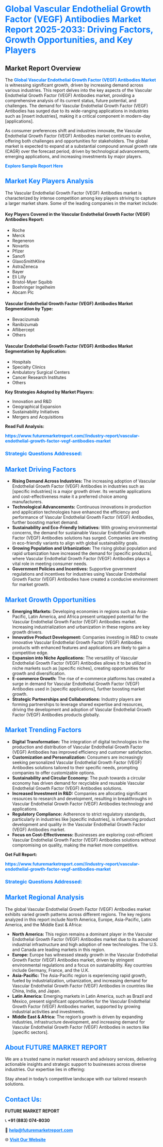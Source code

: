 <h1 style="color: #007BFF;">Global Vascular Endothelial Growth Factor (VEGF) Antibodies Market Report 2025-2033: Driving Factors, Growth Opportunities, and Key Players</h1>

<section id="overview">
<h2>Market Report Overview</h2>
<p>The <a href="https://www.futuremarketreport.com//industry-report/vascular-endothelial-growth-factor-vegf-antibodies-market" style="color: #007BFF; text-decoration: none;"><strong>Global Vascular Endothelial Growth Factor (VEGF) Antibodies Market</strong></a> is witnessing significant growth, driven by increasing demand across various industries. This report delves into the key aspects of the Vascular Endothelial Growth Factor (VEGF) Antibodies market, providing a comprehensive analysis of its current status, future potential, and challenges. The demand for Vascular Endothelial Growth Factor (VEGF) Antibodies has surged due to its wide-ranging applications in industries such as [insert industries], making it a critical component in modern-day [applications].</p>
<p>As consumer preferences shift and industries innovate, the Vascular Endothelial Growth Factor (VEGF) Antibodies market continues to evolve, offering both challenges and opportunities for stakeholders. The global market is expected to expand at a substantial compound annual growth rate (CAGR) over the forecast period, driven by technological advancements, emerging applications, and increasing investments by major players.</p>
</section>

<section id="overview">
<p><a href="https://www.futuremarketreport.com//request-sample/reportId=77463" style="color: #007BFF; text-decoration: none;"><strong>Explore Sample Report Here</strong></a></p>
</section>

<section id="key-players">
<h2 style="color: #007BFF;">Market Key Players Analysis</h2>
<p>The Vascular Endothelial Growth Factor (VEGF) Antibodies market is characterized by intense competition among key players striving to capture a larger market share. Some of the leading companies in the market include:</p>
<h4>Key Players Covered in the Vascular Endothelial Growth Factor (VEGF) Antibodies Report:</h4>
<ul><li>Roche</li><li>Merck</li><li>Regeneron</li><li>Novartis</li><li>Pfizer</li><li>Sanofi</li><li>GlaxoSmithKline</li><li>AstraZeneca</li><li>Bayer</li><li>Eli Lilly</li><li>Bristol-Myer Squibb</li><li>Boehringer Ingelheim</li><li>Abcam Plc</li></ul>
<h4>Vascular Endothelial Growth Factor (VEGF) Antibodies Market Segmentation by Type:</h4>
<ul><li>Bevacizumab</li><li>Ranibizumab</li><li>Aflibercept</li><li>Others</li></ul>

<h4>Vascular Endothelial Growth Factor (VEGF) Antibodies Market Segmentation by Application:</h4>
<ul><li>Hospitals</li><li>Specialty Clinics</li><li>Ambulatory Surgical Centers</li><li>Cancer Research Institutes</li><li>Others</li></ul>
<p><strong>Key Strategies Adopted by Market Players:</strong></p>
<ul>
<li>Innovation and R&D</li>
<li>Geographical Expansion</li>
<li>Sustainability Initiatives</li>
<li>Mergers and Acquisitions</li>
</ul>
</section>

<section>
<p><strong>Read Full Analysis: </strong></p><a href="https://www.futuremarketreport.com//industry-report/vascular-endothelial-growth-factor-vegf-antibodies-market" style="color: #007BFF; text-decoration: none;"><strong>https://www.futuremarketreport.com//industry-report/vascular-endothelial-growth-factor-vegf-antibodies-market</strong></a>
<h3 style="color: #007BFF;">Strategic Questions Addressed:</h3>
</section>

<section id="driving-factors">
<h2 style="color: #007BFF;">Market Driving Factors</h2>
<ul>
<li><strong>Rising Demand Across Industries:</strong> The increasing adoption of Vascular Endothelial Growth Factor (VEGF) Antibodies in industries such as [specific industries] is a major growth driver. Its versatile applications and cost-effectiveness make it a preferred choice among manufacturers.</li>
<li><strong>Technological Advancements:</strong> Continuous innovations in production and application technologies have enhanced the efficiency and performance of Vascular Endothelial Growth Factor (VEGF) Antibodies, further boosting market demand.</li>
<li><strong>Sustainability and Eco-Friendly Initiatives:</strong> With growing environmental concerns, the demand for sustainable Vascular Endothelial Growth Factor (VEGF) Antibodies solutions has surged. Companies are investing in eco-friendly variants to align with global sustainability goals.</li>
<li><strong>Growing Population and Urbanization:</strong> The rising global population and rapid urbanization have increased the demand for [specific products], where Vascular Endothelial Growth Factor (VEGF) Antibodies plays a vital role in meeting consumer needs.</li>
<li><strong>Government Policies and Incentives:</strong> Supportive government regulations and incentives for industries using Vascular Endothelial Growth Factor (VEGF) Antibodies have created a conducive environment for market growth.</li>
</ul>
</section>

<section id="growth-opportunities">
<h2 style="color: #007BFF;">Market Growth Opportunities</h2>
<ul>
<li><strong>Emerging Markets:</strong> Developing economies in regions such as Asia-Pacific, Latin America, and Africa present untapped potential for the Vascular Endothelial Growth Factor (VEGF) Antibodies market. Increasing industrialization and urbanization in these regions are key growth drivers.</li>
<li><strong>Innovative Product Development:</strong> Companies investing in R&D to create innovative Vascular Endothelial Growth Factor (VEGF) Antibodies products with enhanced features and applications are likely to gain a competitive edge.</li>
<li><strong>Expansion into Niche Applications:</strong> The versatility of Vascular Endothelial Growth Factor (VEGF) Antibodies allows it to be utilized in niche markets such as [specific niches], creating opportunities for growth and diversification.</li>
<li><strong>E-commerce Growth:</strong> The rise of e-commerce platforms has created a surge in demand for Vascular Endothelial Growth Factor (VEGF) Antibodies used in [specific applications], further boosting market growth.</li>
<li><strong>Strategic Partnerships and Collaborations:</strong> Industry players are forming partnerships to leverage shared expertise and resources, driving the development and adoption of Vascular Endothelial Growth Factor (VEGF) Antibodies products globally.</li>
</ul>
</section>

<section id="trending-factors">
<h2 style="color: #007BFF;">Market Trending Factors</h2>
<ul>
<li><strong>Digital Transformation:</strong> The integration of digital technologies in the production and distribution of Vascular Endothelial Growth Factor (VEGF) Antibodies has improved efficiency and customer satisfaction.</li>
<li><strong>Customization and Personalization:</strong> Consumers are increasingly seeking personalized Vascular Endothelial Growth Factor (VEGF) Antibodies solutions tailored to their specific needs, prompting companies to offer customizable options.</li>
<li><strong>Sustainability and Circular Economy:</strong> The push towards a circular economy has driven demand for recyclable and reusable Vascular Endothelial Growth Factor (VEGF) Antibodies solutions.</li>
<li><strong>Increased Investment in R&D:</strong> Companies are allocating significant resources to research and development, resulting in breakthroughs in Vascular Endothelial Growth Factor (VEGF) Antibodies technology and applications.</li>
<li><strong>Regulatory Compliance:</strong> Adherence to strict regulatory standards, particularly in industries like [specific industries], is influencing product development and quality in the Vascular Endothelial Growth Factor (VEGF) Antibodies market.</li>
<li><strong>Focus on Cost-Effectiveness:</strong> Businesses are exploring cost-efficient Vascular Endothelial Growth Factor (VEGF) Antibodies solutions without compromising on quality, making the market more competitive.</li>
</ul>
</section>

<section>
<p><strong>Get Full Report: </strong></p><a href="https://www.futuremarketreport.com//industry-report/vascular-endothelial-growth-factor-vegf-antibodies-market" style="color: #007BFF; text-decoration: none;"><strong>https://www.futuremarketreport.com//industry-report/vascular-endothelial-growth-factor-vegf-antibodies-market</strong></a>
<h3 style="color: #007BFF;">Strategic Questions Addressed:</h3>
</section>


<section id="regional-analysis">
<h2 style="color: #007BFF;">Market Regional Analysis</h2>
<p>The global Vascular Endothelial Growth Factor (VEGF) Antibodies market exhibits varied growth patterns across different regions. The key regions analyzed in this report include North America, Europe, Asia-Pacific, Latin America, and the Middle East & Africa:</p>
<ul>
<li><strong>North America:</strong> This region remains a dominant player in the Vascular Endothelial Growth Factor (VEGF) Antibodies market due to its advanced industrial infrastructure and high adoption of new technologies. The U.S. and Canada are leading markets in this region.</li>
<li><strong>Europe:</strong> Europe has witnessed steady growth in the Vascular Endothelial Growth Factor (VEGF) Antibodies market, driven by stringent environmental regulations and a focus on sustainability. Key countries include Germany, France, and the U.K.</li>
<li><strong>Asia-Pacific:</strong> The Asia-Pacific region is experiencing rapid growth, fueled by industrialization, urbanization, and increasing demand for Vascular Endothelial Growth Factor (VEGF) Antibodies in countries like China, India, and Japan.</li>
<li><strong>Latin America:</strong> Emerging markets in Latin America, such as Brazil and Mexico, present significant opportunities for the Vascular Endothelial Growth Factor (VEGF) Antibodies market, supported by growing industrial activities and investments.</li>
<li><strong>Middle East & Africa:</strong> The region’s growth is driven by expanding industries, infrastructure development, and increasing demand for Vascular Endothelial Growth Factor (VEGF) Antibodies in sectors like [specific sectors].</li>
</ul>
</section>

<footer>
<h2 style="color: #007BFF;">About FUTURE MARKET REPORT</h2>
<p>We are a trusted name in market research and advisory services, delivering actionable insights and strategic support to businesses across diverse industries. Our expertise lies in offering:</p>

<p>Stay ahead in today’s competitive landscape with our tailored research solutions.</p>

<h2 style="color: #007BFF;">Contact Us:</h2>
<p><strong>FUTURE MARKET REPORT</strong></p>
<p>📞 <strong>+91 (883) 074-8030</strong></p>
<p>📧 <strong><a href="mailto:help@futuremarketreport.com" style="color: #007BFF;">help@futuremarketreport.com</a></strong></p>
<p>🌐 <strong><a href="https://www.futuremarketreport.com/" style="color: #007BFF;">Visit Our Website</a></strong></p>
</footer>